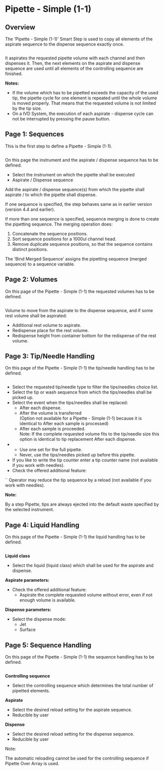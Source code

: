 # Pipette - Simple (1-1)

## Overview

The 'Pipette - Simple (1-1)' Smart Step is used to copy all elements of the aspirate sequence to the dispense sequence exactly once.

<figure><img src="../.gitbook/assets/image (262).png" alt=""><figcaption></figcaption></figure>

It aspirates the requested pipette volume with each channel and then dispenses it. Then, the next elements on the aspirate and dispense sequence are used until all elements of the controlling sequence are finished.

**Notes:**

* If the volume which has to be pipetted exceeds the capacity of the used tip, the pipette cycle for one element is repeated until the whole volume is moved properly. That means that the requested volume is not limited by the tip size.
* On a IVD System, the execution of each aspirate - dispense cycle can not be interrupted by pressing the pause button.

## Page 1: Sequences

This is the first step to define a Pipette - Simple (1-1).

<figure><img src="../.gitbook/assets/image (263).png" alt=""><figcaption></figcaption></figure>

On this page the instrument and the aspirate / dispense sequence has to be defined.

* Select the instrument on which the pipette shall be executed
* Aspirate / Dispense sequence

Add the aspirate / dispense sequence(s) from which the pipette shall aspirate / to which the pipette shall dispense.

If one sequence is specified, the step behaves same as in earlier version (version 4.4 and earlier).

If more than one sequence is specified, sequence merging is done to create the pipetting sequence. The merging operation does:

1. Concatenate the sequence positions.&#x20;
2. Sort sequence positions for a 1000ul channel head.
3. Remove duplicate sequence positions, so that the sequence contains distinct positions.

The 'Bind Merged Sequence' assigns the pipetting sequence (merged sequence) to a sequence variable.&#x20;

## Page 2: Volumes

On this page of the Pipette - Simple (1-1) the requested volumes has to be defined.

<figure><img src="../.gitbook/assets/image (264).png" alt=""><figcaption></figcaption></figure>

Volume to move from the aspirate to the dispense sequence, and if some rest volume shall be aspirated:

* Additional rest volume to aspirate.
* Redispense place for the rest volume.
* Redispense height from container bottom for the redispense of the rest volume.

## Page 3: Tip/Needle Handling

On this page of the Pipette - Simple (1-1) the tip/needle handling has to be defined.

&#x20;

<figure><img src="../.gitbook/assets/image (265).png" alt=""><figcaption></figcaption></figure>

* Select the requested tip/needle type to filter the tips/needles choice list.
* Select the tip or wash sequence from which the tips/needles shall be picked up.
* Select the event when the tips/needles shall be replaced:
  * After each dispense.
  * After the volume is transferred\
    (Option not available for a Pipette - Simple (1-1) because it is identical to After each sample is processed)
  * After each sample is proceeded.\
    Note: If the complete requested volume fits to the tip/needle size this option is identical to tip replacement After each dispense.
*
  * Use one set for the full pipette.
  * Never, use the tips/needles picked up before this pipette.
* If you like to write the tip counter enter a tip counter name (not available if you work with needles).
* Check the offered additional feature:

¨ Operator may reduce the tip sequence by a reload (not available if you work with needles).

**Note:**

By a step Pipette, tips are always ejected into the default waste specified by the selected instrument.

&#x20;

## Page 4: Liquid Handling

On this page of the Pipette - Simple (1-1) the liquid handling has to be defined.

<figure><img src="../.gitbook/assets/image (266).png" alt=""><figcaption></figcaption></figure>

**Liquid class**

* Select the liquid (liquid class) which shall be used for the aspirate and dispense.

**Aspirate parameters:**

* Check the offered additional feature:
  * Aspirate the complete requested volume without error, even if not enough volume is available.

**Dispense parameters:**

* Select the dispense mode:
  * Jet
  * Surface



## Page 5: Sequence Handling

On this page of the Pipette - Simple (1-1) the sequence handling has to be defined.

<figure><img src="../.gitbook/assets/image (268).png" alt=""><figcaption></figcaption></figure>

**Controlling sequence**

* Select the controlling sequence which determines the total number of pipetted elements.

**Aspirate**

* Select the desired reload setting for the aspirate sequence.
* Reducible by user

**Dispense**

* Select the desired reload setting for the dispense sequence.
* Reducible by user

&#x20;

Note:

The automatic reloading cannot be used for the controlling sequence if Pipette Over Array is used.

